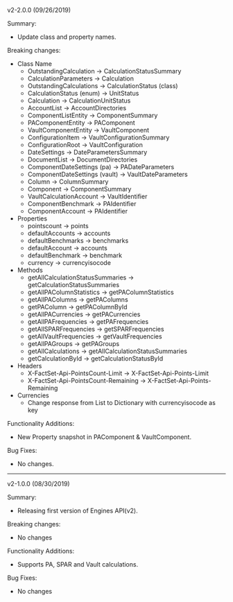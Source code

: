 v2-2.0.0 (09/26/2019)

Summary:
* Update class and property names.

Breaking changes:
* Class Name
  * OutstandingCalculation -> CalculationStatusSummary
  * CalculationParameters -> Calculation
  * OutstandingCalculations -> CalculationStatus (class)
  * CalculationStatus (enum) -> UnitStatus
  * Calculation -> CalculationUnitStatus
  * AccountList -> AccountDirectories
  * ComponentListEntity -> ComponentSummary
  * PAComponentEntity -> PAComponent
  * VaultComponentEntity -> VaultComponent
  * ConfigurationItem -> VaultConfigurationSummary
  * ConfigurationRoot -> VaultConfiguration
  * DateSettings -> DateParametersSummary
  * DocumentList -> DocumentDirectories
  * ComponentDateSettings (pa) -> PADateParameters
  * ComponentDateSettings (vault) -> VaultDateParameters
  * Column -> ColumnSummary
  * Component -> ComponentSummary
  * VaultCalculationAccount -> VaultIdentifier
  * ComponentBenchmark -> PAIdentifier
  * ComponentAccount -> PAIdentifier
* Properties
  * pointscount -> points
  * defaultAccounts -> accounts
  * defaultBenchmarks -> benchmarks
  * defaultAccount -> accounts
  * defaultBenchmark -> benchmark
  * currency -> currencyisocode
* Methods
  * getAllCalculationStatusSummaries -> getCalculationStatusSummaries
  * getAllPAColumnStatistics -> getPAColumnStatistics
  * getAllPAColumns -> getPAColumns
  * getPAColumn -> getPAColumnById
  * getAllPACurrencies -> getPACurrencies
  * getAllPAFrequencies -> getPAFrequencies
  * getAllSPARFrequencies -> getSPARFrequencies
  * getAllVaultFrequencies -> getVaultFrequencies
  * getAllPAGroups -> getPAGroups
  * getAllCalculations -> getAllCalculationStatusSummaries
  * getCalculationById -> getCalculationStatusById
* Headers
  * X-FactSet-Api-PointsCount-Limit -> X-FactSet-Api-Points-Limit
  * X-FactSet-Api-PointsCount-Remaining -> X-FactSet-Api-Points-Remaining
* Currencies
  * Change response from List to Dictionary with currencyisocode as key

Functionality Additions:
* New Property snapshot in PAComponent & VaultComponent.

Bug Fixes:
* No changes.

-----------------------

v2-1.0.0 (08/30/2019)
 
Summary:
* Releasing first version of Engines API(v2).
 
Breaking changes:
* No changes
 
Functionality Additions:
* Supports PA, SPAR and Vault calculations.
 
Bug Fixes:
* No changes
